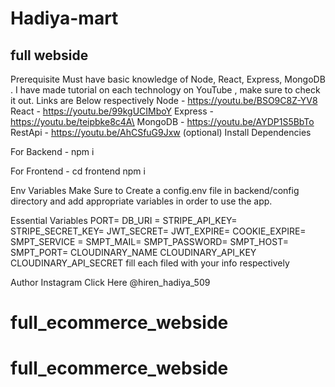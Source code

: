 # Hadiya-mart 

## full webside

Prerequisite
Must have basic knowledge of Node, React, Express, MongoDB . I have made tutorial on each technology on YouTube , 
make sure to check it out. Links are Below respectively
Node - https://youtu.be/BSO9C8Z-YV8
React - https://youtu.be/99kgUCIMboY
Express - https://youtu.be/teipbke8c4A\
MongoDB - https://youtu.be/AYDP1S5BbTo
RestApi - https://youtu.be/AhCSfuG9Jxw (optional)
Install Dependencies

For Backend - npm i

For Frontend - cd frontend  npm i

Env Variables
Make Sure to Create a config.env file in backend/config directory and add appropriate variables in order to use the app.

Essential Variables 
PORT= 
DB_URI = 
STRIPE_API_KEY= 
STRIPE_SECRET_KEY= 
JWT_SECRET= 
JWT_EXPIRE= 
COOKIE_EXPIRE= 
SMPT_SERVICE = 
SMPT_MAIL= 
SMPT_PASSWORD= 
SMPT_HOST= 
SMPT_PORT= 
CLOUDINARY_NAME 
CLOUDINARY_API_KEY 
CLOUDINARY_API_SECRET 
fill each filed with your info respectively

Author
Instagram Click Here @hiren_hadiya_509

# full_ecommerce_webside
# full_ecommerce_webside
